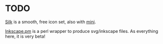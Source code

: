 # TODO

[Silk](http://www.famfamfam.com/lab/icons/silk/) is a smooth, free icon set, also with [mini](http://www.famfamfam.com/lab/icons/mini/).

[Inkscape.pm](https://github.com/ReneNyffenegger/development_misc/tree/master/graphic/svg/inkscape/perl/Inkscape.pm#readme) is a perl wrapper to produce svg/inkscape files.
As everything here, it is very beta!
